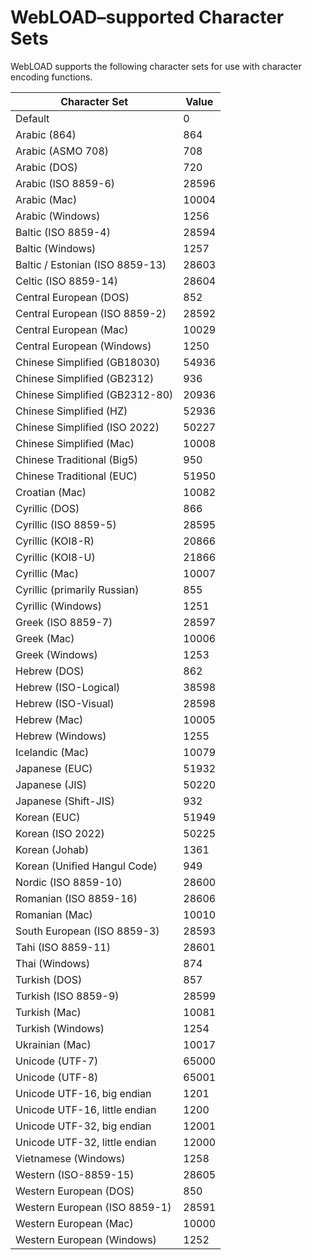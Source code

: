 # WebLOAD–supported Character Sets

 

WebLOAD supports the following character sets for use with character encoding functions. 

| **Character Set**               | **Value** |
| ------------------------------- | --------- |
| Default                         | 0         |
| Arabic (864)                    | 864       |
| Arabic (ASMO 708)               | 708       |
| Arabic (DOS)                    | 720       |
| Arabic (ISO 8859-6)             | 28596     |
| Arabic (Mac)                    | 10004     |
| Arabic (Windows)                | 1256      |
| Baltic (ISO 8859-4)             | 28594     |
| Baltic (Windows)                | 1257      |
| Baltic / Estonian (ISO 8859-13) | 28603     |
| Celtic (ISO 8859-14)            | 28604     |
| Central European (DOS)          | 852       |
| Central European (ISO 8859-2)   | 28592     |
| Central European (Mac)          | 10029     |
| Central European (Windows)      | 1250      |
| Chinese Simplified (GB18030)    | 54936     |
| Chinese Simplified (GB2312)     | 936       |
| Chinese Simplified (GB2312-80)  | 20936     |
| Chinese Simplified (HZ)         | 52936     |
| Chinese Simplified (ISO 2022)   | 50227     |
| Chinese Simplified (Mac)        | 10008     |
| Chinese Traditional (Big5)      | 950       |
| Chinese Traditional (EUC)       | 51950     |
| Croatian (Mac)                  | 10082     |
| Cyrillic (DOS)                  | 866       |
| Cyrillic (ISO 8859-5)           | 28595     |
| Cyrillic (KOI8-R)               | 20866     |
| Cyrillic (KOI8-U)               | 21866     |
| Cyrillic (Mac)                  | 10007     |
| Cyrillic (primarily Russian)    | 855       |
| Cyrillic (Windows)              | 1251      |
| Greek (ISO 8859-7)              | 28597     |
| Greek (Mac)                     | 10006     |
| Greek (Windows)                 | 1253      |
| Hebrew (DOS)                    | 862       |
| Hebrew (ISO-Logical)            | 38598     |
| Hebrew (ISO-Visual)             | 28598     |
| Hebrew (Mac)                    | 10005     |
| Hebrew (Windows)                | 1255      |
| Icelandic (Mac)                 | 10079     |
| Japanese (EUC)                  | 51932     |
| Japanese (JIS)                  | 50220     |
| Japanese (Shift-JIS)            | 932       |
| Korean (EUC)                    | 51949     |
| Korean (ISO 2022)               | 50225     |
| Korean (Johab)                  | 1361      |
| Korean (Unified Hangul Code)    | 949       |
| Nordic (ISO 8859-10)            | 28600     |
| Romanian (ISO 8859-16)          | 28606     |
| Romanian (Mac)                  | 10010     |
| South European (ISO 8859-3)     | 28593     |
| Tahi (ISO 8859-11)              | 28601     |
| Thai (Windows)                  | 874       |
| Turkish (DOS)                   | 857       |
| Turkish (ISO 8859-9)            | 28599     |
| Turkish (Mac)                   | 10081     |
| Turkish (Windows)               | 1254      |
| Ukrainian (Mac)                 | 10017     |
| Unicode (UTF-7)                 | 65000     |
| Unicode (UTF-8)                 | 65001     |
| Unicode UTF-16, big endian      | 1201      |
| Unicode UTF-16, little endian   | 1200      |
| Unicode UTF-32, big endian      | 12001     |
| Unicode UTF-32, little endian   | 12000     |
| Vietnamese (Windows)            | 1258      |
| Western (ISO-8859-15)           | 28605     |
| Western European (DOS)          | 850       |
| Western European (ISO 8859-1)   | 28591     |
| Western European (Mac)          | 10000     |
| Western European (Windows)      | 1252      |

 